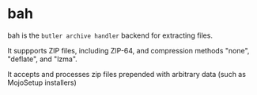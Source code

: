 # bah

bah is the `butler archive handler` backend for extracting files.

It suppports ZIP files, including ZIP-64, and compression methods
"none", "deflate", and "lzma".

It accepts and processes zip files prepended with arbitrary
data (such as MojoSetup installers)

